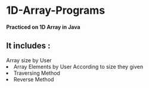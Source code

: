 # 1D-Array-Programs

<b>
  Practiced on 1D Array in Java
</b>


<h2>
  It includes :
</h2>
    Array size by User 
  </li>
  <li>
    Array Elements by User According to size they given
  </li>
  <li>
    Traversing Method 
  </li>
  <li>
    Reverse Method
  </li>
</li>
